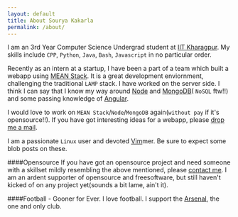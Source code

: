 ```yaml
---
layout: default
title: About Sourya Kakarla
permalink: /about/
---
```

I am an 3rd Year Computer Science Undergrad student at [IIT Kharagpur](http://www.iitkgp.ac.in/).
My skills include `CPP`, `Python`, `Java`, `Bash`, `Javascript` in no particular order.

Recently as an intern at a startup, I have been a part of a team which built a webapp using [MEAN Stack](http://mean.io/).
It is a great development enviornment, challenging the traditional `LAMP` stack. 
I have worked on the server side. I think I can say that I know my way around [Node](http://nodejs.org/) and [MongoDB]()( `NoSQL` ftw!!) and some passing knowledge of [Angular](https://angularjs.org/).

I would love to work on `MEAN Stack`/`Node`/`MongoDB` again(`without pay` if it's opensource!!). If you have got interesting ideas for a webapp, please [drop me a mail](mailto:sourya4@gmail.com).

I am a passionate `Linux` user and devoted [Vim](http://www.vim.org/)mer. Be sure to expect some blob posts on these.

####Opensource
If you have got an opensource project and need someone with a skillset mildly resembling the above mentioned, please [contact me](mailto:sourya4@gmail.com). I am an ardent supporter of opensource and freesoftware, but still haven't kicked of on any project yet(sounds a bit lame, ain't it).

####Football - Gooner for Ever.
I love football. I support the [Arsenal](http://arsenal.com), the one and only club.  
